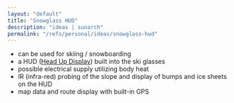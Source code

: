 ```yaml
---
layout: "default"
title: "Snowglass HUD"
description: "ideas | sunarch"
permalink: "/refs/personal/ideas/snowglass-hud"
---
```

- can be used for skiing / snowboarding
- a HUD ([Head Up Display](https://en.wikipedia.org/wiki/Head-up_display)) built into the ski glasses
- possible electrical supply utilizing body heat
- IR (infra-red) probing of the slope and display of bumps and ice sheets on the HUD
- map data and route display with built-in GPS
